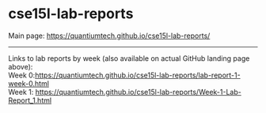 # cse15l-lab-reports
Main page: https://quantiumtech.github.io/cse15l-lab-reports/

---

Links to lab reports by week (also available on actual GitHub landing page above): \
Week 0:https://quantiumtech.github.io/cse15l-lab-reports/lab-report-1-week-0.html \
Week 1: https://quantiumtech.github.io/cse15l-lab-reports/Week-1-Lab-Report_1.html
